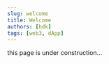 ```yaml
---
slug: welcome
title: Welcome
authors: [hdk]
tags: [web3, dApp]
---
```


this page is under construction...
